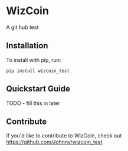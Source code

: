 WizCoin
======

A git hub test

Installation
------------

To install with pip, run:

    pip install wizcoin_test

Quickstart Guide
----------------

TODO - fill this in later

Contribute
----------

If you'd like to contribute to WizCoin, check out https://github.com/Johnny/wizcoin_test
